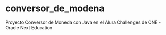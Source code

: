 # conversor_de_modena
Proyecto Conversor de Moneda con Java en el Alura Challenges de ONE - Oracle Next Education
